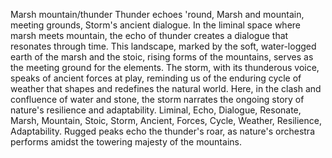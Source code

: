 Marsh mountain/thunder
Thunder echoes 'round,
Marsh and mountain, meeting grounds,
Storm's ancient dialogue.
In the liminal space where marsh meets mountain, the echo of thunder creates a dialogue that resonates through time. This landscape, marked by the soft, water-logged earth of the marsh and the stoic, rising forms of the mountains, serves as the meeting ground for the elements. The storm, with its thunderous voice, speaks of ancient forces at play, reminding us of the enduring cycle of weather that shapes and redefines the natural world. Here, in the clash and confluence of water and stone, the storm narrates the ongoing story of nature's resilience and adaptability.
Liminal, Echo, Dialogue, Resonate, Marsh, Mountain, Stoic, Storm, Ancient, Forces, Cycle, Weather, Resilience, Adaptability.
Rugged peaks echo the thunder's roar, as nature's orchestra performs amidst the towering majesty of the mountains.